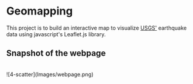 # Geomapping
This project is to build an interactive map to visualize  [USGS'](https://earthquake.usgs.gov/earthquakes/feed/v1.0/geojson.php) earthquake data using javascript's Leaflet.js library.


## Snapshot of the webpage
<br>
![4-scatter](Images/webpage.png)
